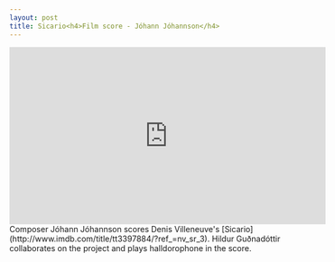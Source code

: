 ```yaml
---
layout: post
title: Sicario<h4>Film score - Jóhann Jóhannson</h4>
---
```

<iframe width="560" height="315" src="https://www.youtube.com/embed/G8tlEcnrGnU?rel=0&amp;showinfo=0" frameborder="0" gesture="media" allow="encrypted-media" allowfullscreen></iframe>  
Composer Jóhann Jóhannson scores Denis Villeneuve's [Sicario](http://www.imdb.com/title/tt3397884/?ref_=nv_sr_3). Hildur Guðnadóttir collaborates on the project and plays halldorophone in the score.
